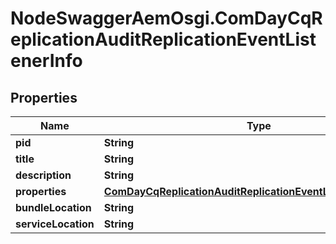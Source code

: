 # NodeSwaggerAemOsgi.ComDayCqReplicationAuditReplicationEventListenerInfo

## Properties

Name | Type | Description | Notes
------------ | ------------- | ------------- | -------------
**pid** | **String** |  | [optional] 
**title** | **String** |  | [optional] 
**description** | **String** |  | [optional] 
**properties** | [**ComDayCqReplicationAuditReplicationEventListenerProperties**](ComDayCqReplicationAuditReplicationEventListenerProperties.md) |  | [optional] 
**bundleLocation** | **String** |  | [optional] 
**serviceLocation** | **String** |  | [optional] 


